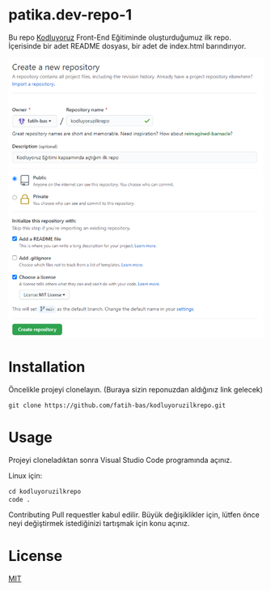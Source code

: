# patika.dev-repo-1

Bu repo [Kodluyoruz](www.kodluyoruz.org) Front-End Eğitiminde oluşturduğumuz ilk repo. İçerisinde bir adet README dosyası, bir adet de index.html barındırıyor.

![github](github.png)

# Installation

Öncelikle projeyi clonelayın. (Buraya sizin reponuzdan aldığınız link gelecek)
```
git clone https://github.com/fatih-bas/kodluyoruzilkrepo.git 
```

# Usage 
Projeyi cloneladıktan sonra Visual Studio Code programında açınız.

Linux için:

```
cd kodluyoruzilkrepo
code .
```

Contributing Pull requestler kabul edilir. Büyük değişiklikler için, lütfen önce neyi değiştirmek istediğinizi tartışmak için konu açınız.

# License

[MIT](https://mit-license.org/)

